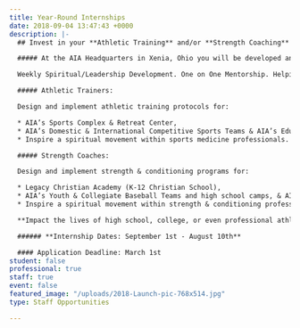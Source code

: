 ```yaml
---
title: Year-Round Internships
date: 2018-09-04 13:47:43 +0000
description: |-
  ## Invest in your **Athletic Training** and/or **Strength Coaching** career by serving as a year-round intern with AIA Sports Performance team!

  ##### At the AIA Headquarters in Xenia, Ohio you will be developed and equipped as a lifelong laborer and leader for Christ.You will focus on personal and professional growth through:

  Weekly Spiritual/Leadership Development. One on One Mentorship. Helping AIA to build a spiritual movement with athletic training and strength & conditioning. Discipling others in your field. Assisting AIA's Sports Complex & Retreat Center in your area of expertise. Experience a short-term missions tour in another country. Observing Kettering Sports Medicine and Ignition Athletes Performance Group.

  ##### Athletic Trainers:

  Design and implement athletic training protocols for:

  * AIA’s Sports Complex & Retreat Center,
  * AIA’s Domestic & International Competitive Sports Teams & AIA’s Educational Sports Performance Mission Teams.
  * Inspire a spiritual movement within sports medicine professionals.

  ##### Strength Coaches:

  Design and implement strength & conditioning programs for:

  * Legacy Christian Academy (K-12 Christian School),
  * AIA’s Youth & Collegiate Baseball Teams and high school camps, & AIA’s Educational Sports Performance Mission Teams.
  * Inspire a spiritual movement within strength & conditioning professionals.

  **Impact the lives of high school, college, or even professional athletes and colleagues.** [**Connect with us**](mailto:sportsperformance@athletesinaction.org) **to learn more about this position and the application process.**

  ###### **Internship Dates: September 1st - August 10th**

  #### Application Deadline: March 1st
student: false
professional: true
staff: true
event: false
featured_image: "/uploads/2018-Launch-pic-768x514.jpg"
type: Staff Opportunities

---
```

